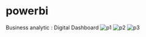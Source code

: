 # powerbi
Business analytic : Digital Dashboard
![p1](https://user-images.githubusercontent.com/84456341/147853261-56325634-ca7c-473b-afe6-219d55cd6557.JPG)
![p2](https://user-images.githubusercontent.com/84456341/147853258-ca6f5519-9fc9-4f76-a343-3e913a361c70.JPG)
![p3](https://user-images.githubusercontent.com/84456341/147853260-3bf8ec4d-9987-4500-980a-7bb661380ccf.JPG)


